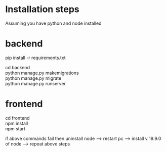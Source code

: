# Installation steps

Assuming you have python and node installed 


# backend

pip install -r requirements.txt

cd backend  
python manage.py makemigrations  
python manage.py migrate  
python manage.py runserver  

# frontend

cd frontend    
npm install  
npm start  

if above commands fail then uninstall node --> restart pc --> install v 19.9.0 of node --> repeat above steps
